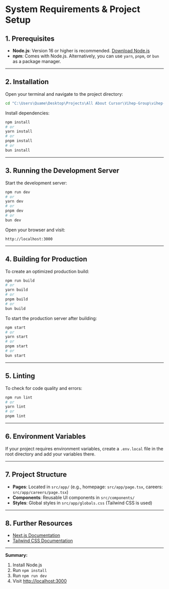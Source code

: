 # System Requirements & Project Setup

## 1. Prerequisites

- **Node.js**: Version 16 or higher is recommended. [Download Node.js](https://nodejs.org/)
- **npm**: Comes with Node.js. Alternatively, you can use `yarn`, `pnpm`, or `bun` as a package manager.

---

## 2. Installation

Open your terminal and navigate to the project directory:

```bash
cd "C:\Users\Quame\Desktop\Projects\All About Cursor\Vihep-Group\vihep-group"
```

Install dependencies:

```bash
npm install
# or
yarn install
# or
pnpm install
# or
bun install
```

---

## 3. Running the Development Server

Start the development server:

```bash
npm run dev
# or
yarn dev
# or
pnpm dev
# or
bun dev
```

Open your browser and visit:

```
http://localhost:3000
```

---

## 4. Building for Production

To create an optimized production build:

```bash
npm run build
# or
yarn build
# or
pnpm build
# or
bun build
```

To start the production server after building:

```bash
npm start
# or
yarn start
# or
pnpm start
# or
bun start
```

---

## 5. Linting

To check for code quality and errors:

```bash
npm run lint
# or
yarn lint
# or
pnpm lint
```

---

## 6. Environment Variables

If your project requires environment variables, create a `.env.local` file in the root directory and add your variables there.

---

## 7. Project Structure

- **Pages**: Located in `src/app/` (e.g., homepage: `src/app/page.tsx`, careers: `src/app/careers/page.tsx`)
- **Components**: Reusable UI components in `src/components/`
- **Styles**: Global styles in `src/app/globals.css` (Tailwind CSS is used)

---

## 8. Further Resources

- [Next.js Documentation](https://nextjs.org/docs)
- [Tailwind CSS Documentation](https://tailwindcss.com/docs)

---

**Summary:**
1. Install Node.js
2. Run `npm install`
3. Run `npm run dev`
4. Visit [http://localhost:3000](http://localhost:3000) 